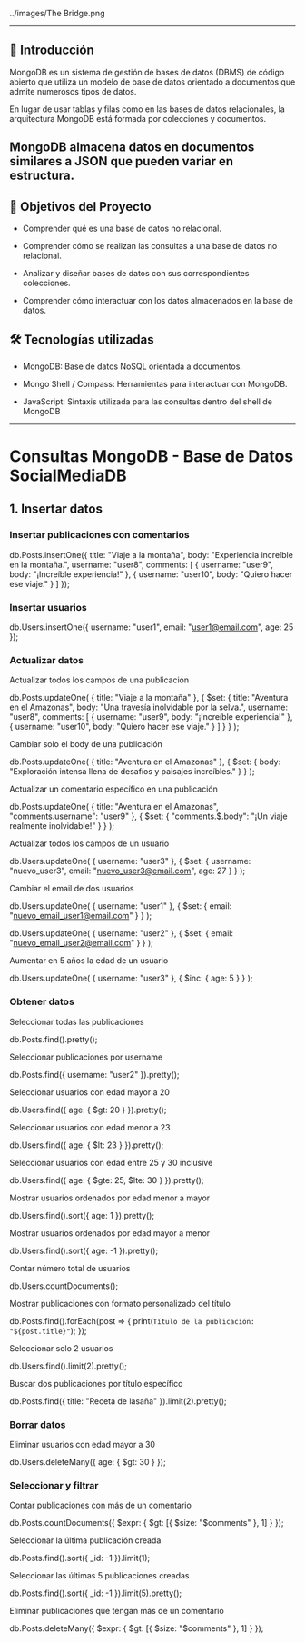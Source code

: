 ../images/The Bridge.png

---

## 📌 Introducción

MongoDB es un sistema de gestión de bases de datos (DBMS) de código abierto que utiliza un modelo de base de datos orientado a documentos que admite numerosos tipos de datos. 

En lugar de usar tablas y filas como en las bases de datos relacionales, la arquitectura MongoDB está formada por colecciones y documentos. 

MongoDB almacena datos en documentos similares a JSON que pueden variar en estructura.
--- 

## 🧩 Objetivos del Proyecto

- Comprender qué es una base de datos no relacional.

- Comprender cómo se realizan las consultas a una base de datos no relacional.

- Analizar y diseñar bases de datos con sus correspondientes colecciones.

- Comprender cómo interactuar con los datos almacenados en la base de datos.

## 🛠️ Tecnologías utilizadas

- MongoDB: Base de datos NoSQL orientada a documentos.

- Mongo Shell / Compass: Herramientas para interactuar con MongoDB.

- JavaScript: Sintaxis utilizada para las consultas dentro del shell de MongoDB

---
# Consultas MongoDB - Base de Datos SocialMediaDB

## 1. Insertar datos

### Insertar publicaciones con comentarios

db.Posts.insertOne({
  title: "Viaje a la montaña",
  body: "Experiencia increíble en la montaña.",
  username: "user8",
  comments: [
    { username: "user9", body: "¡Increíble experiencia!" },
    { username: "user10", body: "Quiero hacer ese viaje." }
  ]
});

### Insertar usuarios 

db.Users.insertOne({
  username: "user1",
  email: "user1@email.com",
  age: 25
});

### Actualizar datos

Actualizar todos los campos de una publicación

db.Posts.updateOne(
  { title: "Viaje a la montaña" },
  {
    $set: {
      title: "Aventura en el Amazonas",
      body: "Una travesía inolvidable por la selva.",
      username: "user8",
      comments: [
        { username: "user9", body: "¡Increíble experiencia!" },
        { username: "user10", body: "Quiero hacer ese viaje." }
      ]
    }
  }
);

Cambiar solo el body de una publicación

db.Posts.updateOne(
  { title: "Aventura en el Amazonas" },
  { $set: { body: "Exploración intensa llena de desafíos y paisajes increíbles." } }
);

Actualizar un comentario específico en una publicación

db.Posts.updateOne(
  { title: "Aventura en el Amazonas", "comments.username": "user9" },
  { $set: { "comments.$.body": "¡Un viaje realmente inolvidable!" } }
);

Actualizar todos los campos de un usuario

db.Users.updateOne(
  { username: "user3" },
  {
    $set: {
      username: "nuevo_user3",
      email: "nuevo_user3@email.com",
      age: 27
    }
  }
);

Cambiar el email de dos usuarios

db.Users.updateOne(
  { username: "user1" },
  { $set: { email: "nuevo_email_user1@email.com" } }
);

db.Users.updateOne(
  { username: "user2" },
  { $set: { email: "nuevo_email_user2@email.com" } }
);

Aumentar en 5 años la edad de un usuario

db.Users.updateOne(
  { username: "user3" },
  { $inc: { age: 5 } }
);


### Obtener datos

Seleccionar todas las publicaciones

db.Posts.find().pretty();

Seleccionar publicaciones por username

db.Posts.find({ username: "user2" }).pretty();

Seleccionar usuarios con edad mayor a 20

db.Users.find({ age: { $gt: 20 } }).pretty();

Seleccionar usuarios con edad menor a 23

db.Users.find({ age: { $lt: 23 } }).pretty();

Seleccionar usuarios con edad entre 25 y 30 inclusive

db.Users.find({ age: { $gte: 25, $lte: 30 } }).pretty();

Mostrar usuarios ordenados por edad menor a mayor

db.Users.find().sort({ age: 1 }).pretty();

Mostrar usuarios ordenados por edad mayor a menor

db.Users.find().sort({ age: -1 }).pretty();

Contar número total de usuarios

db.Users.countDocuments();

Mostrar publicaciones con formato personalizado del título

db.Posts.find().forEach(post => {
  print(`Título de la publicación: "${post.title}"`);
});

Seleccionar solo 2 usuarios

db.Users.find().limit(2).pretty();

Buscar dos publicaciones por título específico

db.Posts.find({ title: "Receta de lasaña" }).limit(2).pretty();

### Borrar datos

Eliminar usuarios con edad mayor a 30

db.Users.deleteMany({ age: { $gt: 30 } });

### Seleccionar y filtrar

Contar publicaciones con más de un comentario

db.Posts.countDocuments({ $expr: { $gt: [{ $size: "$comments" }, 1] } });

Seleccionar la última publicación creada 

db.Posts.find().sort({ _id: -1 }).limit(1);

Seleccionar las últimas 5 publicaciones creadas

db.Posts.find().sort({ _id: -1 }).limit(5).pretty();

Eliminar publicaciones que tengan más de un comentario

db.Posts.deleteMany({ $expr: { $gt: [{ $size: "$comments" }, 1] } });